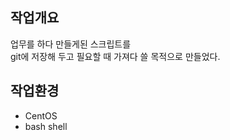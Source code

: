 작업개요
----

업무를 하다 만들게된 스크립트를  
git에 저장해 두고 필요할 때 가져다 쓸 목적으로 만들었다.



작업환경
---

- CentOS
- bash shell